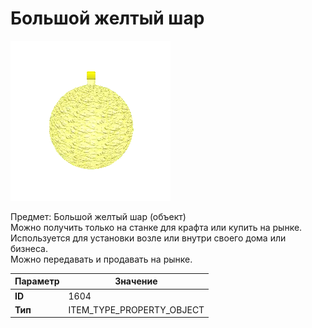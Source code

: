 # Большой желтый шар

![Item Image](../img/1604.webp?raw=true)

Предмет: Большой желтый шар (объект)<br>Можно получить только на станке для крафта или купить на рынке.<br>Используется для установки возле или внутри своего дома или бизнеса.<br>Можно передавать и продавать на рынке.


| Параметр | Значение |
|----------|----------|
| **ID** | 1604 |
| **Тип** | ITEM_TYPE_PROPERTY_OBJECT |

